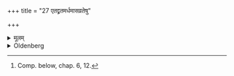 +++
title = "27 एतद्व्रतमर्धमासव्रतेषु"

+++

<details><summary>मूलम्</summary>

एतद्व्रतमर्धमासव्रतेषु २७
</details>

<details><summary>Oldenberg</summary>

27. [^9]  This observance (forms part) of (all) fortnightly observances.


[^9]:  Comp. below, chap. 6, 12.
</details>
